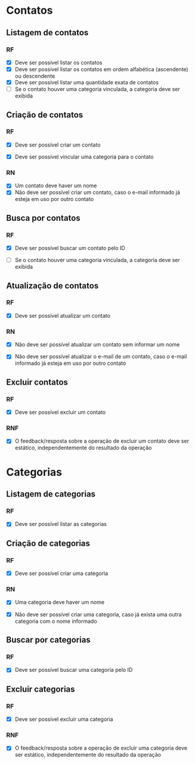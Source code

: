 # Contatos

## Listagem de contatos
### RF
- [x] Deve ser possível listar os contatos
- [x] Deve ser possível listar os contatos em ordem alfabética (ascendente) ou descendente
- [x] Deve ser possível listar uma quantidade exata de contatos
- [ ] Se o contato houver uma categoria vinculada, a categoria deve ser exibida

## Criação de contatos
### RF
- [x] Deve ser possível criar um contato
- [x] Deve ser possível vincular uma categoria para o contato


### RN
- [x] Um contato deve haver um nome
- [x] Não deve ser possível criar um contato, caso o e-mail informado já esteja em uso por outro contato

## Busca por contatos
### RF
- [x] Deve ser possível buscar um contato pelo ID
- [ ] Se o contato houver uma categoria vinculada, a categoria deve ser exibida



## Atualização de contatos
### RF
- [x] Deve ser possível atualizar um contato

### RN
- [x] Não deve ser possível atualizar um contato sem informar um nome
- [x] Não deve ser possível atualizar o e-mail de um contato, caso o e-mail informado já esteja em uso por outro contato


## Excluir contatos
### RF
- [x] Deve ser possível excluir um contato

### RNF
- [x] O feedback/resposta sobre a operação de excluir um contato deve ser estático, independentemente do resultado da operação


# Categorias


## Listagem de categorias

### RF
- [X] Deve ser possível listar as categorias


## Criação de categorias


### RF
- [x] Deve ser possível criar uma categoria

### RN
- [x] Uma categoria deve haver um nome
- [x] Não deve ser possível criar uma categoria, caso já exista uma outra categoria com o nome informado



## Buscar por categorias

### RF
- [x] Deve ser possível buscar uma categoria pelo ID


## Excluir categorias

### RF
- [x] Deve ser possível excluir uma categoria

### RNF
- [x] O feedback/resposta sobre a operação de excluir uma categoria deve ser estático, independentemente do resultado da operação
